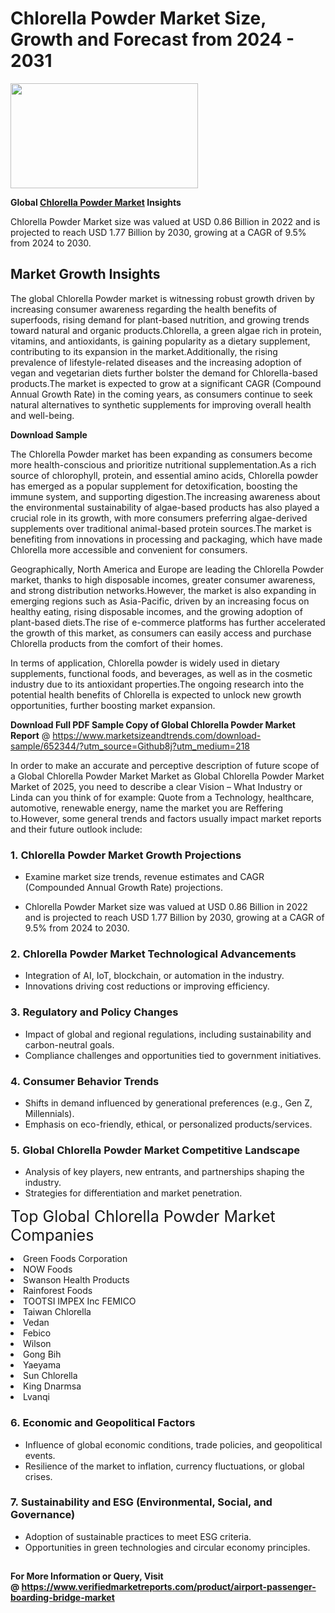 <H1>Chlorella Powder Market Size, Growth and Forecast from 2024 - 2031</H1><img class="aligncenter size-medium wp-image-584254" src="https://thirdeyenews.in/wp-content/uploads/2024/09/Global-Market-Research-300x168.jpeg" alt="" width="300" height="168" /><p><strong>Global&nbsp;<a href="https://www.marketsizeandtrends.com/download-sample/652344/?utm_source=Github8j?utm_medium=218">Chlorella Powder Market</a> Insights</strong></p><p>Chlorella Powder Market size was valued at USD 0.86 Billion in 2022 and is projected to reach USD 1.77 Billion by 2030, growing at a CAGR of 9.5% from 2024 to 2030.</p><p><h2>Market Growth Insights</h2> <p>The global Chlorella Powder market is witnessing robust growth driven by increasing consumer awareness regarding the health benefits of superfoods, rising demand for plant-based nutrition, and growing trends toward natural and organic products.Chlorella, a green algae rich in protein, vitamins, and antioxidants, is gaining popularity as a dietary supplement, contributing to its expansion in the market.Additionally, the rising prevalence of lifestyle-related diseases and the increasing adoption of vegan and vegetarian diets further bolster the demand for Chlorella-based products.The market is expected to grow at a significant CAGR (Compound Annual Growth Rate) in the coming years, as consumers continue to seek natural alternatives to synthetic supplements for improving overall health and well-being.</p> <p><strong>Download Sample</strong></p> <p>The Chlorella Powder market has been expanding as consumers become more health-conscious and prioritize nutritional supplementation.As a rich source of chlorophyll, protein, and essential amino acids, Chlorella powder has emerged as a popular supplement for detoxification, boosting the immune system, and supporting digestion.The increasing awareness about the environmental sustainability of algae-based products has also played a crucial role in its growth, with more consumers preferring algae-derived supplements over traditional animal-based protein sources.The market is benefiting from innovations in processing and packaging, which have made Chlorella more accessible and convenient for consumers.</p> <p>Geographically, North America and Europe are leading the Chlorella Powder market, thanks to high disposable incomes, greater consumer awareness, and strong distribution networks.However, the market is also expanding in emerging regions such as Asia-Pacific, driven by an increasing focus on healthy eating, rising disposable incomes, and the growing adoption of plant-based diets.The rise of e-commerce platforms has further accelerated the growth of this market, as consumers can easily access and purchase Chlorella products from the comfort of their homes.</p> <p>In terms of application, Chlorella powder is widely used in dietary supplements, functional foods, and beverages, as well as in the cosmetic industry due to its antioxidant properties.The ongoing research into the potential health benefits of Chlorella is expected to unlock new growth opportunities, further boosting market expansion.</p> <p><span class=""><strong>Download Full PDF Sample Copy of Global Chlorella Powder Market Report</strong> @ <a href="https://www.marketsizeandtrends.com/download-sample/652344/?utm_source=Github8j?utm_medium=218" target="_blank">https://www.marketsizeandtrends.com/download-sample/652344/?utm_source=Github8j?utm_medium=218</a></span></p><p>In order to make an accurate and perceptive description of future scope of a Global&nbsp;Chlorella Powder Market Market as Global&nbsp;Chlorella Powder Market Market of 2025, you need to describe a clear Vision &ndash; What Industry or Linda can you think of for example: Quote from a Technology, healthcare, automotive, renewable energy, name the market you are Reffering to.However, some general trends and factors usually impact market reports and their future outlook include:</p><h3>1.&nbsp;<strong>Chlorella Powder Market Growth Projections</strong></h3><ul><li>Examine market size trends, revenue estimates and CAGR (Compounded Annual Growth Rate) projections.</li><li><p>Chlorella Powder Market size was valued at USD 0.86 Billion in 2022 and is projected to reach USD 1.77 Billion by 2030, growing at a CAGR of 9.5% from 2024 to 2030.</p></li></ul><h3>2.&nbsp;<strong>Chlorella Powder Market Technological Advancements</strong></h3><ul><li>Integration of AI, IoT, blockchain, or automation in the industry.</li><li>Innovations driving cost reductions or improving efficiency.</li></ul><h3>3.&nbsp;<strong>Regulatory and Policy Changes</strong></h3><ul><li>Impact of global and regional regulations, including sustainability and carbon-neutral goals.</li><li>Compliance challenges and opportunities tied to government initiatives.</li></ul><h3>4.&nbsp;<strong>Consumer Behavior Trends</strong></h3><ul><li>Shifts in demand influenced by generational preferences (e.g., Gen Z, Millennials).</li><li>Emphasis on eco-friendly, ethical, or personalized products/services.</li></ul><h3>5.&nbsp;<strong>Global Chlorella Powder Market Competitive Landscape</strong></h3><ul><li>Analysis of key players, new entrants, and partnerships shaping the industry.</li><li>Strategies for differentiation and market penetration.</li></ul><p data-pm-slice="1 1 []"><span style="color: inherit; font-family: inherit; font-size: 25px;">Top Global Chlorella Powder Market Companies</span></p><div class="" data-test-id=""><p><li>Green Foods Corporation</li><li> NOW Foods</li><li> Swanson Health Products</li><li> Rainforest Foods</li><li> TOOTSI IMPEX Inc FEMICO</li><li> Taiwan Chlorella</li><li> Vedan</li><li> Febico</li><li> Wilson</li><li> Gong Bih</li><li> Yaeyama</li><li> Sun Chlorella</li><li> King Dnarmsa</li><li> Lvanqi</li></p></div><h3>6.&nbsp;<strong>Economic and Geopolitical Factors</strong></h3><ul><li>Influence of global economic conditions, trade policies, and geopolitical events.</li><li>Resilience of the market to inflation, currency fluctuations, or global crises.</li></ul><h3>7.&nbsp;<strong>Sustainability and ESG (Environmental, Social, and Governance)</strong></h3><ul><li>Adoption of sustainable practices to meet ESG criteria.</li><li>Opportunities in green technologies and circular economy principles.</li></ul><h2><strong style="font-size: 14px;">For More Information or Query, Visit @&nbsp;</strong><a style="background-color: #ffffff; font-size: 14px;" href="https://www.marketsizeandtrends.com/report/chlorella-powder-market/" target="_blank">https://www.verifiedmarketreports.com/product/airport-passenger-boarding-bridge-market</a></h2>